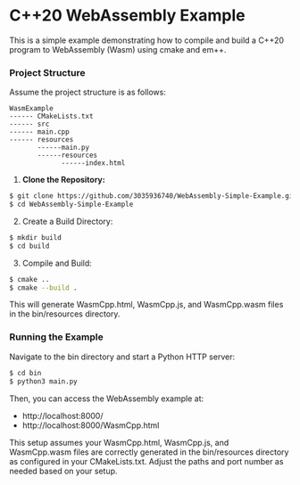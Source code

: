 # C++20 WebAssembly Example

This is a simple example demonstrating how to compile and build a C++20 program to WebAssembly (Wasm) using cmake and em++.

### Project Structure

Assume the project structure is as follows:

<pre><code>WasmExample
------ CMakeLists.txt  
------ src  
------ main.cpp  
------ resources  
       ------main.py  
       ------resources  
             ------index.html  
</code></pre>

1. **Clone the Repository:**  
 ```bash
$ git clone https://github.com/3035936740/WebAssembly-Simple-Example.git
$ cd WebAssembly-Simple-Example
```  

2. Create a Build Directory:  
 ```bash
$ mkdir build
$ cd build
```  

3. Compile and Build:  
 ```bash
$ cmake ..
$ cmake --build .
```  
This will generate WasmCpp.html, WasmCpp.js, and WasmCpp.wasm files in the bin/resources directory.

### Running the Example
Navigate to the bin directory and start a Python HTTP server:
 ```bash
$ cd bin
$ python3 main.py
```  
Then, you can access the WebAssembly example at:  
* http://localhost:8000/
* http://localhost:8000/WasmCpp.html

This setup assumes your WasmCpp.html, WasmCpp.js, and WasmCpp.wasm files are correctly generated in the bin/resources directory as configured in your CMakeLists.txt. Adjust the paths and port number as needed based on your setup.
